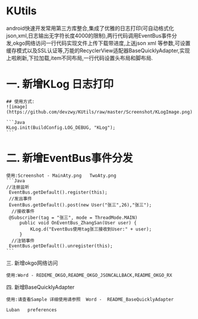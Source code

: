 KUtils
========
android快速开发常用第三方库整合,集成了优雅的日志打印(可自动格式化json,xml,日志输出无字符长度4000的限制),两行代码调用EventBus事件分发,okgo网络访问一行代码实现文件上传下载带进度,上送json xml 等参数,可设置缓存模式以及SSL认证等,万能的RecyclerView适配器BaseQuicklyAdapter,实现上啦刷新,下拉加载,item不同布局,一行代码设置头布局和脚布局.

 # 一. 新增KLog 日志打印

    ## 使用方式:
    ![image](https://github.com/devzwy/KUtils/raw/master/Screenshot/KLogImage.png)

    ```Java
    KLog.init(BuildConfig.LOG_DEBUG, "KLog");
    ```
# 二. 新增EventBus事件分发

    使用:Screenshot - MainAty.png   TwoAty.png
    ```Java
    //注册监听
     EventBus.getDefault().register(this);
     //发出事件
     EventBus.getDefault().post(new User("张三",26),"张三");
      //接收事件
     @Subscriber(tag = "张三", mode = ThreadMode.MAIN)
         public void OnEventBus_ZhangSan(User user) {
             KLog.d("EventBus使用tag张三接收到User:" + user);
         }
      //注销事件
     EventBus.getDefault().unregister(this);
    ```


 三. 新增okgo网络访问

    使用:Word - REDEME_OKGO,README_OKGO_JSONCALLBACK,README_OKGO_RX

 四. 新增BaseQuicklyAdapter

    使用:请查看Sample 详细使用请参照  Word -  README_BaseQuicklyAdapter

    Luban   preferences